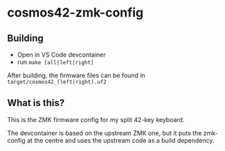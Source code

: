 # cosmos42-zmk-config

## Building

* Open in VS Code devcontainer
* run `make [all|left|right]`

After building, the firmware files can be found in `target/cosmos42_(left|right).uf2`

## What is this?

This is the ZMK firmware config for my split 42-key keyboard.

The devcontainer is based on the upstream ZMK one, but it puts the zmk-config at the centre and uses the upstream code as a build dependency.

